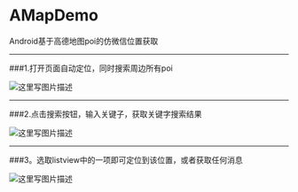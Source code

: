 ﻿# AMapDemo
Android基于高德地图poi的仿微信位置获取

----------
###1.打开页面自动定位，同时搜索周边所有poi

![这里写图片描述](http://img.blog.csdn.net/20170416114825000?watermark/2/text/aHR0cDovL2Jsb2cuY3Nkbi5uZXQvUmVnaXN0ZXJfbWFu/font/5a6L5L2T/fontsize/400/fill/I0JBQkFCMA==/dissolve/70/gravity/SouthEast)


----------


###2.点击搜索按钮，输入关键子，获取关键字搜索结果

![这里写图片描述](http://img.blog.csdn.net/20170416114813047?watermark/2/text/aHR0cDovL2Jsb2cuY3Nkbi5uZXQvUmVnaXN0ZXJfbWFu/font/5a6L5L2T/fontsize/400/fill/I0JBQkFCMA==/dissolve/70/gravity/SouthEast)


----------


###3。选取listview中的一项即可定位到该位置，或者获取任何消息

![这里写图片描述](http://img.blog.csdn.net/20170416114753234?watermark/2/text/aHR0cDovL2Jsb2cuY3Nkbi5uZXQvUmVnaXN0ZXJfbWFu/font/5a6L5L2T/fontsize/400/fill/I0JBQkFCMA==/dissolve/70/gravity/SouthEast)
